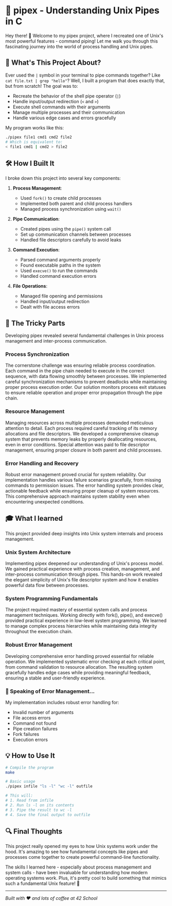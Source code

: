 # 🔧 pipex - Understanding Unix Pipes in C

Hey there! 👋 Welcome to my pipex project, where I recreated one of Unix's most powerful features - command piping! Let me walk you through this fascinating journey into the world of process handling and Unix pipes.

## 🎯 What's This Project About?

Ever used the `|` symbol in your terminal to pipe commands together? Like `cat file.txt | grep "hello"`? Well, I built a program that does exactly that, but from scratch! The goal was to:

- Recreate the behavior of the shell pipe operator (`|`)
- Handle input/output redirection (`<` and `>`)
- Execute shell commands with their arguments
- Manage multiple processes and their communication
- Handle various edge cases and errors gracefully

My program works like this:
```bash
./pipex file1 cmd1 cmd2 file2
# Which is equivalent to:
< file1 cmd1 | cmd2 > file2
```

## 🛠️ How I Built It

I broke down this project into several key components:

1. **Process Management**:
   - Used `fork()` to create child processes
   - Implemented both parent and child process handlers
   - Managed process synchronization using `wait()`

2. **Pipe Communication**:
   - Created pipes using the `pipe()` system call
   - Set up communication channels between processes
   - Handled file descriptors carefully to avoid leaks

3. **Command Execution**:
   - Parsed command arguments properly
   - Found executable paths in the system
   - Used `execve()` to run the commands
   - Handled command execution errors

4. **File Operations**:
   - Managed file opening and permissions
   - Handled input/output redirection
   - Dealt with file access errors

## 🤔 The Tricky Parts

Developing pipex revealed several fundamental challenges in Unix process management and inter-process communication.

### Process Synchronization
The cornerstone challenge was ensuring reliable process coordination. Each command in the pipe chain needed to execute in the correct sequence, with data flowing smoothly between processes. We implemented careful synchronization mechanisms to prevent deadlocks while maintaining proper process execution order. Our solution monitors process exit statuses to ensure reliable operation and proper error propagation through the pipe chain.

### Resource Management
Managing resources across multiple processes demanded meticulous attention to detail. Each process required careful tracking of its memory allocations and file descriptors. We developed a comprehensive cleanup system that prevents memory leaks by properly deallocating resources, even in error conditions. Special attention was paid to file descriptor management, ensuring proper closure in both parent and child processes.

### Error Handling and Recovery
Robust error management proved crucial for system reliability. Our implementation handles various failure scenarios gracefully, from missing commands to permission issues. The error handling system provides clear, actionable feedback while ensuring proper cleanup of system resources. This comprehensive approach maintains system stability even when encountering unexpected conditions.

## 🎓 What I learned 

This project provided deep insights into Unix system internals and process management.

### Unix System Architecture
Implementing pipex deepened our understanding of Unix's process model. We gained practical experience with process creation, management, and inter-process communication through pipes. This hands-on work revealed the elegant simplicity of Unix's file descriptor system and how it enables powerful data flow between processes.

### System Programming Fundamentals
The project required mastery of essential system calls and process management techniques. Working directly with fork(), pipe(), and execve() provided practical experience in low-level system programming. We learned to manage complex process hierarchies while maintaining data integrity throughout the execution chain.

### Robust Error Management
Developing comprehensive error handling proved essential for reliable operation. We implemented systematic error checking at each critical point, from command validation to resource allocation. The resulting system gracefully handles edge cases while providing meaningful feedback, ensuring a stable and user-friendly experience.

### 📝 Speaking of Error Management...

My implementation includes robust error handling for:
- Invalid number of arguments
- File access errors
- Command not found
- Pipe creation failures
- Fork failures
- Execution errors

## 💡 How to Use It

```bash
# Compile the program
make

# Basic usage
./pipex infile "ls -l" "wc -l" outfile

# This will:
# 1. Read from infile
# 2. Run ls -l on its contents
# 3. Pipe the result to wc -l
# 4. Save the final output to outfile
```

## 🔍 Final Thoughts

This project really opened my eyes to how Unix systems work under the hood. It's amazing to see how fundamental concepts like pipes and processes come together to create powerful command-line functionality.

The skills I learned here - especially about process management and system calls - have been invaluable for understanding how modern operating systems work. Plus, it's pretty cool to build something that mimics such a fundamental Unix feature! 🚀

---
*Built with ❤️ and lots of coffee at 42 School*
